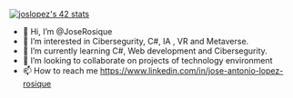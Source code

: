 <a href="https://github.com/JaeSeoKim/badge42"><img src="https://badge42.vercel.app/api/v2/cl4qxms4g001609l49j835g66/stats?cursusId=21&coalitionId=undefined" alt="joslopez's 42 stats" /></a>
- 👋 Hi, I’m @JoseRosique
- 👀 I’m interested in Cibersegurity, C#, IA , VR and Metaverse.
- 🌱 I’m currently learning C#, Web development and Cibersegurity.
- 💞️ I’m looking to collaborate on projects of technology environment
- 📫 How to reach me https://www.linkedin.com/in/jose-antonio-lopez-rosique
<!---
JoseRosique/JoseRosique is a ✨ special ✨ repository because its `README.md` (this file) appears on your GitHub profile.
You can click the Preview link to take a look at your changes.
--->
